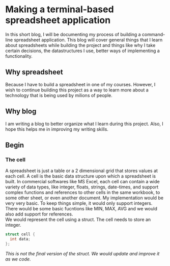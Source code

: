 # Making a terminal-based spreadsheet application
In this short blog, I will be documenting my process of building a command-line spreadsheet application. This blog will cover general things that I learn about spreadsheets while building the project and things like why I take certain decisions, the datastructures I use, better ways of implementing a functionality.

## Why spreadsheet
Because I have to build a spreadsheet in one of my courses. However, I wish to continue building this project as a way to learn more about a technology that is being used by milions of people.

## Why blog
I am writing a blog to better organize what I learn during this project. Also, I hope this helps me in improving my writing skills.

## Begin
### The cell
A spreadsheet is just a table or a 2 dimensional grid that stores values at each cell. A cell is the basic data structure upon which a spreadsheet is built. In commercial softwares like MS Excel, each cell can contain a wide variety of data types, like integer, floats, strings, date-times, and support complex functions and references to other cells in the same workbook, to some other sheet, or even another document. My implementation would be very very basic. To keep things simple, it would only support integers. There would be some basic fucntions like MIN, MAX, AVG and we would also add support for references.\
We would represent the cell using a struct. The cell needs to store an integer.
```c
struct cell {
  int data;
};
```
*This is not the final version of the struct. We would update and improve it as we code.*
